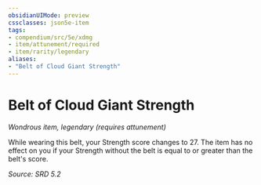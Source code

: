 ```yaml
---
obsidianUIMode: preview
cssclasses: json5e-item
tags:
- compendium/src/5e/xdmg
- item/attunement/required
- item/rarity/legendary
aliases: 
- "Belt of Cloud Giant Strength"
---
```

# Belt of Cloud Giant Strength
*Wondrous item, legendary (requires attunement)*  


While wearing this belt, your Strength score changes to 27. The item has no effect on you if your Strength without the belt is equal to or greater than the belt's score.

*Source: SRD 5.2*